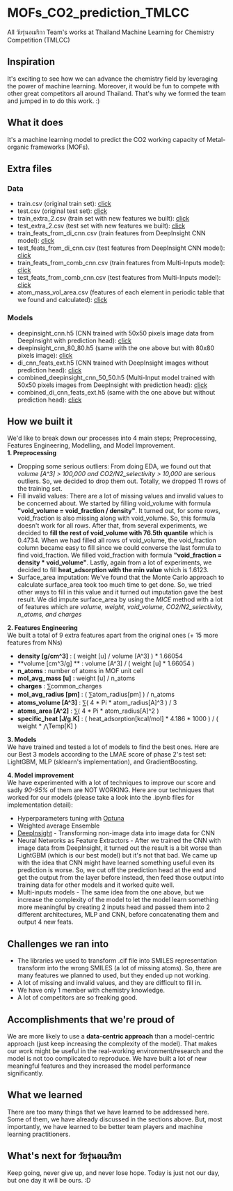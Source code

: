# MOFs_CO2_prediction_TMLCC
All วัยรุ่นอเมริกา Team's works at Thailand Machine Learning for Chemistry Competition (TMLCC)

## Inspiration
It's exciting to see how we can advance the chemistry field by leveraging the power of machine learning. Moreover, it would be fun to compete with other great competitors all around Thailand. That's why we formed the team and jumped in to do this work. :)

## What it does
It's a machine learning model to predict the CO2 working capacity of Metal-organic frameworks (MOFs).

## Extra files
### Data
- train.csv (original train set): [click](https://drive.google.com/file/d/1gvgQuUTVC53OnSRx_RMZDNJepXAOT__g/view?usp=sharing)
- test.csv (original test set): [click](https://drive.google.com/file/d/1K6g60ZBYkH9sFaolMqyNBFSTYmBJu5M7/view?usp=sharing)
- train_extra_2.csv (train set with new features we built): [click](https://drive.google.com/file/d/1SziYpBODLe-GOQwqfChgRruCfr1ujFsD/view?usp=sharing)
- test_extra_2.csv (test set with new features we built): [click](https://drive.google.com/file/d/178ZbT46iBrCOqwECOKvgTyhNbBY5kEbz/view?usp=sharing)
- train_feats_from_di_cnn.csv (train features from DeepInsight CNN model): [click](https://drive.google.com/file/d/1sfwLlaNMa_sFCdJ0DXJUqMfGPyZ9si4O/view?usp=sharing)
- test_feats_from_di_cnn.csv (test features from DeepInsight CNN model): [click](https://drive.google.com/file/d/1aYdb1Y_eTBc4bxHGqZBERTMlDvxtAdqC/view?usp=sharing)
- train_feats_from_comb_cnn.csv (train features from Multi-Inputs model): [click](https://drive.google.com/file/d/15e3Gt8EMCYXx25ajTApf9rFP1JK_xlxN/view?usp=sharing)
- test_feats_from_comb_cnn.csv (test features from Multi-Inputs model): [click](https://drive.google.com/file/d/1tDtuXVdlh2BH1xWm5jNj4fuy8iKIgjoc/view?usp=sharing)
- atom_mass_vol_area.csv (features of each element in periodic table that we found and calculated): [click](https://drive.google.com/file/d/1hKlkFx0bb_9Px8FqGzKReY1Bi5Y6avzg/view?usp=sharing) 
  
### Models
- deepinsight_cnn.h5 (CNN trained with 50x50 pixels image data from DeepInsight with prediction head): [click](https://drive.google.com/file/d/1B3uzmZKmegsNTSlQNXrFUvTzoe23yHvf/view?usp=sharing)
- deepinsight_cnn_80_80.h5 (same with the one above but with 80x80 pixels image): [click](https://drive.google.com/file/d/16lgSw7Sq4ijJNZ8ASEJrZ4D6a36exxIT/view?usp=sharing)
- di_cnn_feats_ext.h5 (CNN trained with DeepInsight images without prediction head): [click](https://drive.google.com/file/d/1Wggs3sdZdf-AFT7TOShO4RRssDRUeduh/view?usp=sharing)
- combined_deepinsight_cnn_50_50.h5 (Multi-Input model trained with 50x50 pixels images from DeepInsight with prediction head): [click](https://drive.google.com/file/d/1pPO0oEvFNLi3Luvf6xeN5VUB07wtOoQ-/view?usp=sharing)
- combined_di_cnn_feats_ext.h5 (same with the one above but without prediction head): [click](https://drive.google.com/file/d/1RHydzkh1cXxLZqaNADUxajOCNYj5c3Fe/view?usp=sharing)

## How we built it
We'd like to break down our processes into 4 main steps; Preprocessing, Features Engineering, Modelling, and Model Improvement.  
**1. Preprocessing**
- Dropping some serious outliers: From doing EDA, we found out that _volume [A^3] > 100,000 and CO2/N2_selectivity > 10,000_ are serious outliers. So, we decided to drop them out. Totally, we dropped 11 rows of the training set.
- Fill invalid values: There are a lot of missing values and invalid values to be concerned about. We started by filling void_volume with formula **"void_volume = void_fraction / density"**. It turned out, for some rows, void_fraction is also missing along with void_volume. So, this formula doesn't work for all rows. After that, from several experiments, we decided to **fill the rest of void_volume with 76.5th quantile** which is 0.4734. When we had filled all rows of void_volume, the void_fraction column became easy to fill since we could converse the last formula to find void_fraction. We filled void_fraction with formula **"void_fraction = density * void_volume"**. Lastly, again from a lot of experiments, we decided to fill **heat_adsorption with the min value** which is 1.6123.
- Surface_area imputation: We've found that the Monte Carlo approach to calculate surface_area took too much time to get done. So, we tried other ways to fill in this value and it turned out imputation gave the best result. We did impute surface_area by using the _MICE_ method with a lot of features which are _volume, weight, void_volume, CO2/N2_selectivity, n_atoms, and charges_

**2. Features Engineering**  
We built a total of 9 extra features apart from the original ones (+ 15 more features from NNs)
- **density [g/cm^3]** : ( weight [u] / volume [A^3] ) * 1.66054
- **volume [cm^3/g] ** : volume [A^3] / ( weight [u] * 1.66054 )
- **n_atoms** : number of atoms in MOF unit cell
- **mol_avg_mass [u]** : weight [u] / n_atoms
- **charges** : ⅀common_charges
- **mol_avg_radius [pm]** : ( ⅀atom_radius[pm] ) / n_atoms
- **atoms_volume [A^3]** : ⅀( 4 * Pi * atom_radius[A]^3 ) / 3
- **atoms_area [A^2]** : ⅀( 4 * Pi * atom_radius[A]^2 )
- **specific_heat [J/g.K]** : ( heat_adsorption[kcal/mol] * 4.186 * 1000 ) / ( weight * ⋀Temp[K] )

**3. Models**  
We have trained and tested a lot of models to find the best ones. Here are our Best 3 models according to the LMAE score of phase 2's test set: LightGBM, MLP (sklearn's implementation), and GradientBoosting.

**4. Model improvement**  
We have experimented with a lot of techniques to improve our score and sadly _90-95%_ of them are NOT WORKING. Here are our techniques that worked for our models (please take a look into the .ipynb files for implementation detail):
- Hyperparameters tuning with [Optuna](https://optuna.org/)
- Weighted average Ensemble
- [DeepInsight](https://www.nature.com/articles/s41598-019-47765-6) - Transforming non-image data into image data for CNN
- Neural Networks as Feature Extractors - After we trained the CNN with image data from DeepInsight, it turned out the result is a bit worse than LightGBM (which is our best model) but it's not that bad. We came up with the idea that CNN might have learned something useful even its prediction is worse. So, we cut off the prediction head at the end and get the output from the layer before instead, then feed those output into training data for other models and it worked quite well.
- Multi-inputs models - The same idea from the one above, but we increase the complexity of the model to let the model learn something more meaningful by creating 2 inputs head and passed them into 2 different architectures, MLP and CNN, before concatenating them and output 4 new feats.

## Challenges we ran into
- The libraries we used to transform .cif file into SMILES representation transform into the wrong SMILES (a lot of missing atoms). So, there are many features we planned to used, but they ended up not working.
- A lot of missing and invalid values, and they are difficult to fill in.
- We have only 1 member with chemistry knowledge.
- A lot of competitors are so freaking good. 

## Accomplishments that we're proud of
We are more likely to use a **data-centric approach** than a model-centric approach (just keep increasing the complexity of the model). That makes our work might be useful in the real-working environment/research and the model is not too complicated to reproduce. We have built a lot of new meaningful features and they increased the model performance significantly.

## What we learned
There are too many things that we have learned to be addressed here. Some of them, we have already discussed in the sections above. But, most importantly, we have learned to be better team players and machine learning practitioners.

## What's next for วัยรุ่นอเมริกา
Keep going, never give up, and never lose hope. Today is just not our day, but one day it will be ours. :D

